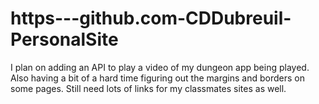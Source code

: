 # https---github.com-CDDubreuil-PersonalSite

I plan on adding an API to play a video of my dungeon app being played. Also having a bit of a hard time figuring out the margins and borders on some pages. Still need lots of links for my classmates sites as well. 
